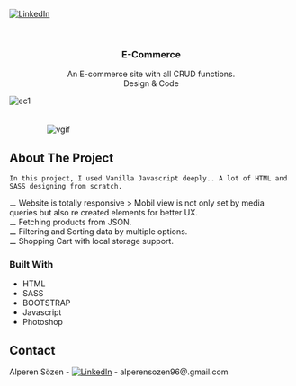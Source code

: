 [![LinkedIn][linkedin-shield]][linkedin-url]

<!-- PROJECT LOGO -->
<br />
<p align="center">
  <h3 align="center">E-Commerce</h3>
  <p align="center">
    An E-commerce site with all CRUD functions. 
    <br/>Design & Code
    <br />
  </p>
</p>

![ec1](https://user-images.githubusercontent.com/64660609/94990402-7152b600-0584-11eb-9a3f-de15495dab1f.gif) </br> </br> </br>
 &nbsp;  &nbsp;  &nbsp;  &nbsp;  &nbsp;  &nbsp;  &nbsp;&nbsp;&nbsp;&nbsp;  ![vgif](https://user-images.githubusercontent.com/64660609/94990533-9ac01180-0585-11eb-9f9c-3ae5ffbdcca1.gif)

<!-- ABOUT THE PROJECT -->
## About The Project


    In this project, I used Vanilla Javascript deeply.. A lot of HTML and SASS designing from scratch.
  
 &#x268A; Website is totally responsive > Mobil view is not only set by media queries but also re created elements for better UX. <br/>
 &#x268A; Fetching products from JSON.<br/>
 &#x268A; Filtering and Sorting data by multiple options.<br/>
 &#x268A; Shopping Cart with local storage support.<br/>
  



### Built With

* HTML
* SASS
* BOOTSTRAP
* Javascript
* Photoshop


<!-- CONTACT -->
## Contact

Alperen Sözen - [![LinkedIn][linkedin-shield]][linkedin-url] - alperensozen96@.gmail.com





<!-- https://www.markdownguide.org/basic-syntax/#reference-style-links -->
[linkedin-shield]: https://img.shields.io/badge/-LinkedIn-black.svg?style=flat-square&logo=linkedin&colorB=555
[linkedin-url]: https://www.linkedin.com/in/alperenkarate/
 
